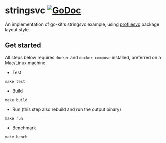 # stringsvc [![GoDoc](https://godoc.org/github.com/gnhuy91/stringsvc?status.svg)](http://godoc.org/github.com/gnhuy91/stringsvc)
An implementation of go-kit's stringsvc example, using [profilesvc](https://github.com/go-kit/kit/tree/master/examples/profilesvc) package layout style.

## Get started
All steps below requires `docker` and `docker-compose` installed, preferred on a Mac/Linux machine.

- Test

```console
make test
```

- Build

```console
make build
```

- Run (this step also rebuild and run the output binary)

```console
make run
```

- Benchmark

```console
make bench
```

